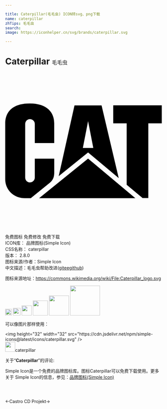 ```yaml
---

title: Caterpillar(毛毛虫) ICON转svg、png下载
name: caterpillar
zhTips: 毛毛虫
search: 
image: https://iconhelper.cn/svg/brands/caterpillar.svg

---
```


# Caterpillar  <small style="font-size: 60%;font-weight: 100">毛毛虫</small>

<div id="svg" class="svg-wrap">
<svg role="img" viewBox="0 0 24 24" xmlns="http://www.w3.org/2000/svg"><title>Caterpillar icon</title><path d="M11.901 11.554l.802-4.1.798 4.1zm2.869-6.52h-4.15L8.2 15.884l4.503-3.635 4.695 3.934zm-2.067 8.156l-7.509 6.072H19.95zM24 5.02v2.77h-2.066v11.45h-.882l-2.436-2.04V7.79h-2.057V5.02zM6.872 16.864c.548-.458.642-1.024.642-1.532V13.2h-2.98v2.894a.75.75 0 0 1-.748.751c-.414 0-.722-.336-.722-.75V7.893c0-.414.308-.75.722-.75a.75.75 0 0 1 .749.75v2.913H7.51V7.785c0-1.67-1.092-3.044-3.75-3.047-2.728 0-3.76 1.38-3.76 3.05v8.563c0 1.655 1.314 2.907 2.995 2.907h.922Z"/></svg>
</div>
<detail full-name='caterpillar'></detail>

<div class="detail-page">
<p>
<span><span class="badge-success badge">免费图标</span> <span class="badge-success badge">免费修改</span>  <span class="badge-success badge">免费下载</span> </span>
<br/>
<span>
ICON库：
<span class="badge-secondary badge">品牌图标(Simple Icon)</span> 
</span>
<br/>
<span>
CSS名称：
<span class="badge-secondary badge">caterpillar</span> 
</span>

<br/>
<span>
版本：
<span class="badge-secondary badge">2.8.0</span> 
</span>
<br/>
<span>图标来源/作者：<span class="badge-light badge">Simple Icon</span></span> 
<br/>
<span class="zh-detail">中文描述：<span class="badge-primary badge">毛毛虫</span><span class="help-link"><span>帮助改进</span>(<a href="https://gitee.com/liuwave/icon-helper/edit/master/json/brands/caterpillar.json" target="_blank" rel="noopener noreferrer">gitee</a><a href="https://github.com/liuwave/icon-helper/edit/master/json/brands/caterpillar.json" target="_blank" rel="noopener noreferrer">github</a></span>)</span><br/>
</p>
</div><div class="description description alert alert-light"><p>图标来源地址：<a href="https://commons.wikimedia.org/wiki/File:Caterpillar_logo.svg" target="_blank" rel="noopener noreferrer">https://commons.wikimedia.org/wiki/File:Caterpillar_logo.svg</a></p></div>
<div class="alert alert-dark">
<img height="21" width="21" src="https://cdn.jsdelivr.net/npm/simple-icons@latest/icons/caterpillar.svg" />
<img height="24" width="24" src="https://cdn.jsdelivr.net/npm/simple-icons@latest/icons/caterpillar.svg" />
<img height="32" width="32" src="https://cdn.jsdelivr.net/npm/simple-icons@latest/icons/caterpillar.svg" />
<img height="48" width="48" src="https://cdn.jsdelivr.net/npm/simple-icons@latest/icons/caterpillar.svg" />
<img height="64" width="64" src="https://cdn.jsdelivr.net/npm/simple-icons@latest/icons/caterpillar.svg" />
<img height="96" width="96" src="https://cdn.jsdelivr.net/npm/simple-icons@latest/icons/caterpillar.svg" />

</div>
<div>
  <p>可以像图片那样使用：    
  </p>
  <div class="alert alert-primary" style="font-size: 14px">
    &lt;img height="32" width="32" src="https://cdn.jsdelivr.net/npm/simple-icons@latest/icons/caterpillar.svg" /&gt;
    <copy-btn content='<img height="32" width="32" src="https://cdn.jsdelivr.net/npm/simple-icons@latest/icons/caterpillar.svg" />'></copy-btn>
  </div>
  <div class="alert alert-secondary">
    <img height="32" width="32" src="https://cdn.jsdelivr.net/npm/simple-icons@latest/icons/caterpillar.svg" />caterpillar
    <copy-btn content="caterpillar" btn-title="复制图标名称"></copy-btn>
  </div>
</div>
<div class="icon-detail__container">
<p>关于“<b>Caterpillar</b>”的评论:</p>
</div>
<Vssue title="关于“Caterpillar”的评论" />
<div><p>Simple Icon是一个免费的品牌图标库。图标Caterpillar可以免费下载使用。更多关于  Simple Icon的信息，参见：<a target="_blank" href="https://iconhelper.cn/brands.html">品牌图标(Simple Icon)</a>
</p></div>


<div style="padding:2rem 0 " class="page-nav"><p class="inner"><span class="prev">←<router-link to="/icon/castro.html">Castro</router-link></span> <span class="next"><router-link to="/icon/cd-projekt.html">CD Projekt</router-link>→</span></p></div>
